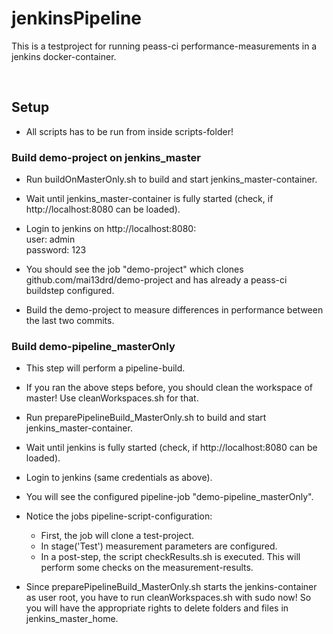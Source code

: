 # jenkinsPipeline

This is a testproject for running peass-ci performance-measurements in a jenkins docker-container.

<br>

## Setup

* All scripts has to be run from inside scripts-folder!

### Build demo-project on jenkins_master
* Run buildOnMasterOnly.sh to build and start jenkins_master-container.

* Wait until jenkins_master-container is fully started (check, if http://localhost:8080 can be loaded).

* Login to jenkins on http://localhost:8080:<br>
    user: admin<br>
    password: 123

* You should see the job "demo-project" which clones github.com/mai13drd/demo-project and has already a peass-ci buildstep configured.

* Build the demo-project to measure differences in performance between the last two commits.

### Build demo-pipeline_masterOnly
* This step will perform a pipeline-build.

* If you ran the above steps before, you should clean the workspace of master! Use cleanWorkspaces.sh for that.

* Run preparePipelineBuild_MasterOnly.sh to build and start jenkins_master-container.

* Wait until jenkins is fully started (check, if http://localhost:8080 can be loaded).

* Login to jenkins (same credentials as above).

* You will see the configured pipeline-job "demo-pipeline_masterOnly".

* Notice the jobs pipeline-script-configuration:
    * First, the job will clone a test-project.
    * In stage('Test') measurement parameters are configured.
    * In a post-step, the script checkResults.sh is executed. This will perform some checks on the measurement-results.

* Since preparePipelineBuild_MasterOnly.sh starts the jenkins-container as user root, you have to run cleanWorkspaces.sh with sudo now! So you will have the appropriate rights to delete folders and files in jenkins_master_home.
